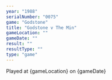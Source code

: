 ```yaml
---
year: "1988"
serialNumber: "0075" 
game: "Godstone"
title: "Godstone v The Min"
gameLocation: ""
gameDate: ""
result: ""
resultType: ""
type: "game"
---
```


Played at {gameLocation} on {gameDate} 